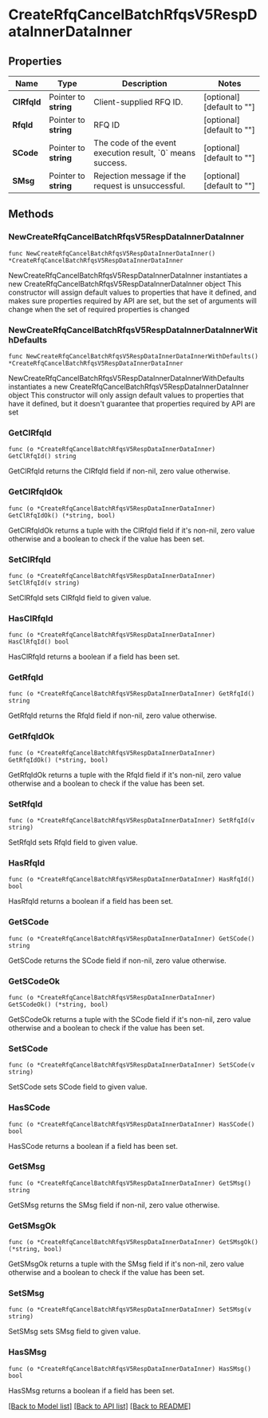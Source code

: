 # CreateRfqCancelBatchRfqsV5RespDataInnerDataInner

## Properties

Name | Type | Description | Notes
------------ | ------------- | ------------- | -------------
**ClRfqId** | Pointer to **string** | Client-supplied RFQ ID. | [optional] [default to ""]
**RfqId** | Pointer to **string** | RFQ ID | [optional] [default to ""]
**SCode** | Pointer to **string** | The code of the event execution result, &#x60;0&#x60; means success. | [optional] [default to ""]
**SMsg** | Pointer to **string** | Rejection message if the request is unsuccessful. | [optional] [default to ""]

## Methods

### NewCreateRfqCancelBatchRfqsV5RespDataInnerDataInner

`func NewCreateRfqCancelBatchRfqsV5RespDataInnerDataInner() *CreateRfqCancelBatchRfqsV5RespDataInnerDataInner`

NewCreateRfqCancelBatchRfqsV5RespDataInnerDataInner instantiates a new CreateRfqCancelBatchRfqsV5RespDataInnerDataInner object
This constructor will assign default values to properties that have it defined,
and makes sure properties required by API are set, but the set of arguments
will change when the set of required properties is changed

### NewCreateRfqCancelBatchRfqsV5RespDataInnerDataInnerWithDefaults

`func NewCreateRfqCancelBatchRfqsV5RespDataInnerDataInnerWithDefaults() *CreateRfqCancelBatchRfqsV5RespDataInnerDataInner`

NewCreateRfqCancelBatchRfqsV5RespDataInnerDataInnerWithDefaults instantiates a new CreateRfqCancelBatchRfqsV5RespDataInnerDataInner object
This constructor will only assign default values to properties that have it defined,
but it doesn't guarantee that properties required by API are set

### GetClRfqId

`func (o *CreateRfqCancelBatchRfqsV5RespDataInnerDataInner) GetClRfqId() string`

GetClRfqId returns the ClRfqId field if non-nil, zero value otherwise.

### GetClRfqIdOk

`func (o *CreateRfqCancelBatchRfqsV5RespDataInnerDataInner) GetClRfqIdOk() (*string, bool)`

GetClRfqIdOk returns a tuple with the ClRfqId field if it's non-nil, zero value otherwise
and a boolean to check if the value has been set.

### SetClRfqId

`func (o *CreateRfqCancelBatchRfqsV5RespDataInnerDataInner) SetClRfqId(v string)`

SetClRfqId sets ClRfqId field to given value.

### HasClRfqId

`func (o *CreateRfqCancelBatchRfqsV5RespDataInnerDataInner) HasClRfqId() bool`

HasClRfqId returns a boolean if a field has been set.

### GetRfqId

`func (o *CreateRfqCancelBatchRfqsV5RespDataInnerDataInner) GetRfqId() string`

GetRfqId returns the RfqId field if non-nil, zero value otherwise.

### GetRfqIdOk

`func (o *CreateRfqCancelBatchRfqsV5RespDataInnerDataInner) GetRfqIdOk() (*string, bool)`

GetRfqIdOk returns a tuple with the RfqId field if it's non-nil, zero value otherwise
and a boolean to check if the value has been set.

### SetRfqId

`func (o *CreateRfqCancelBatchRfqsV5RespDataInnerDataInner) SetRfqId(v string)`

SetRfqId sets RfqId field to given value.

### HasRfqId

`func (o *CreateRfqCancelBatchRfqsV5RespDataInnerDataInner) HasRfqId() bool`

HasRfqId returns a boolean if a field has been set.

### GetSCode

`func (o *CreateRfqCancelBatchRfqsV5RespDataInnerDataInner) GetSCode() string`

GetSCode returns the SCode field if non-nil, zero value otherwise.

### GetSCodeOk

`func (o *CreateRfqCancelBatchRfqsV5RespDataInnerDataInner) GetSCodeOk() (*string, bool)`

GetSCodeOk returns a tuple with the SCode field if it's non-nil, zero value otherwise
and a boolean to check if the value has been set.

### SetSCode

`func (o *CreateRfqCancelBatchRfqsV5RespDataInnerDataInner) SetSCode(v string)`

SetSCode sets SCode field to given value.

### HasSCode

`func (o *CreateRfqCancelBatchRfqsV5RespDataInnerDataInner) HasSCode() bool`

HasSCode returns a boolean if a field has been set.

### GetSMsg

`func (o *CreateRfqCancelBatchRfqsV5RespDataInnerDataInner) GetSMsg() string`

GetSMsg returns the SMsg field if non-nil, zero value otherwise.

### GetSMsgOk

`func (o *CreateRfqCancelBatchRfqsV5RespDataInnerDataInner) GetSMsgOk() (*string, bool)`

GetSMsgOk returns a tuple with the SMsg field if it's non-nil, zero value otherwise
and a boolean to check if the value has been set.

### SetSMsg

`func (o *CreateRfqCancelBatchRfqsV5RespDataInnerDataInner) SetSMsg(v string)`

SetSMsg sets SMsg field to given value.

### HasSMsg

`func (o *CreateRfqCancelBatchRfqsV5RespDataInnerDataInner) HasSMsg() bool`

HasSMsg returns a boolean if a field has been set.


[[Back to Model list]](../README.md#documentation-for-models) [[Back to API list]](../README.md#documentation-for-api-endpoints) [[Back to README]](../README.md)


